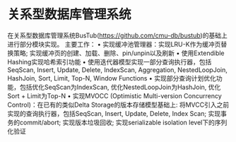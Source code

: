 # 关系型数据库管理系统
在关系型数据库管理系统BusTub(https://github.com/cmu-db/bustub)的基础上进行部分模块实现。
主要工作：
•	实现缓冲池管理器：实现LRU-K作为缓冲页替换策略; 实现缓冲页的创建、加载、删除、pin/unpin以及刷新
•	使用Extendible Hashing实现哈希索引功能
•	使用迭代器模型实现一部分查询执行器，包括SeqScan, Insert, Update, Delete, IndexScan, Aggregation, NestedLoopJoin, HashJoin, Sort, Limit, Top-N, Window Functions
•	实现部分查询计划优化功能，包括优化SeqScan为IndexScan, 优化NestedLoopJoin为HashJoin, 优化Sort + Limit为Top-N
•	实现MVOCC (Optimistic Multi-version Concurrency Control)：在已有的类似Delta Storage的版本存储模型基础上:  将MVCC引入之前实现的查询执行器，包括SeqScan, Insert, Update, Delete, Index Scan; 实现事务的commit/abort; 实现版本垃圾回收; 实现serializable isolation level下的序列化验证
